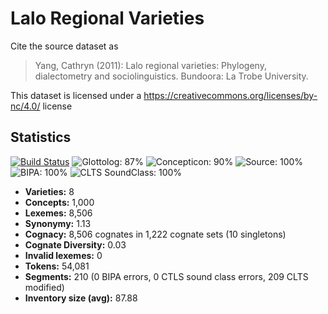 # Lalo Regional Varieties

Cite the source dataset as

> Yang, Cathryn (2011): Lalo regional varieties: Phylogeny, dialectometry and sociolinguistics. Bundoora: La Trobe University.

This dataset is licensed under a https://creativecommons.org/licenses/by-nc/4.0/ license

## Statistics


[![Build Status](https://travis-ci.org/None.svg?branch=master)](https://travis-ci.org/None)
![Glottolog: 87%](https://img.shields.io/badge/Glottolog-87%25-yellowgreen.svg "Glottolog: 87%")
![Concepticon: 90%](https://img.shields.io/badge/Concepticon-90%25-yellowgreen.svg "Concepticon: 90%")
![Source: 100%](https://img.shields.io/badge/Source-100%25-brightgreen.svg "Source: 100%")
![BIPA: 100%](https://img.shields.io/badge/BIPA-100%25-brightgreen.svg "BIPA: 100%")
![CLTS SoundClass: 100%](https://img.shields.io/badge/CLTS%20SoundClass-100%25-brightgreen.svg "CLTS SoundClass: 100%")

- **Varieties:** 8
- **Concepts:** 1,000
- **Lexemes:** 8,506
- **Synonymy:** 1.13
- **Cognacy:** 8,506 cognates in 1,222 cognate sets (10 singletons)
- **Cognate Diversity:** 0.03
- **Invalid lexemes:** 0
- **Tokens:** 54,081
- **Segments:** 210 (0 BIPA errors, 0 CTLS sound class errors, 209 CLTS modified)
- **Inventory size (avg):** 87.88